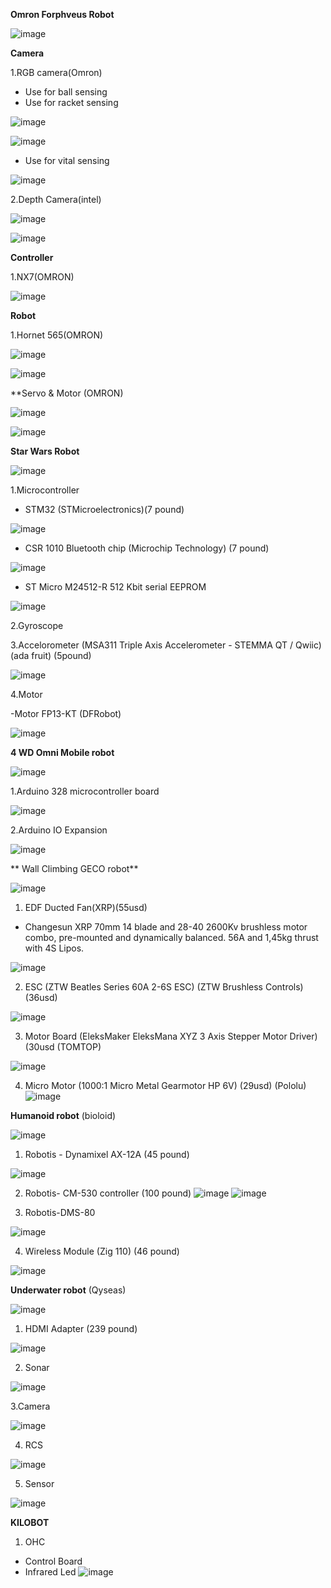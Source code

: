 **Omron Forphveus Robot**

![image](https://user-images.githubusercontent.com/80021420/163452819-9021160d-5fa3-4858-8a96-fbd0b867d08c.png)

**Camera**

1.RGB camera(Omron)
- Use for ball sensing 
- Use for racket sensing

![image](https://user-images.githubusercontent.com/80021420/163453271-07738ed6-2bc0-4ead-9577-c2dedc886e52.png)

![image](https://user-images.githubusercontent.com/80021420/163453317-604b8de5-3733-4386-a2e4-4ca4d46662c6.png)

- Use for vital sensing

![image](https://user-images.githubusercontent.com/80021420/163453659-3596728e-b06e-44d8-bc1d-7422188cdb83.png)

2.Depth Camera(intel)

![image](https://user-images.githubusercontent.com/80021420/163454007-04867303-43a6-4cf1-9b2b-acfe63b538d3.png)

![image](https://user-images.githubusercontent.com/80021420/163454200-aab97f1c-f3c6-4d58-9e43-35a7b6f0f407.png)

**Controller**

1.NX7(OMRON)

![image](https://user-images.githubusercontent.com/80021420/163454493-f0bcc1bd-1158-4709-bba1-d3921a0204d2.png)

**Robot**

1.Hornet 565(OMRON)

![image](https://user-images.githubusercontent.com/80021420/163454929-5c323517-60f1-4535-8b41-df8f575d6068.png)

![image](https://user-images.githubusercontent.com/80021420/163454971-378f369e-9b9e-4506-9e4d-498a383cbca0.png)

**Servo & Motor (OMRON)

![image](https://user-images.githubusercontent.com/80021420/163455147-eae39bed-df09-4865-975a-494be777fd35.png)

![image](https://user-images.githubusercontent.com/80021420/163455299-39b93ef3-8375-407b-af5e-1550ddb83d0b.png)


**Star Wars Robot**

![image](https://user-images.githubusercontent.com/80021420/163456286-a34e158b-f584-48a0-ab58-749023adff11.png)

1.Microcontroller

- STM32 (STMicroelectronics)(7 pound)

![image](https://user-images.githubusercontent.com/80021420/163456444-429b6c12-e821-467b-a9a5-75a8c864403e.png)

- CSR 1010 Bluetooth chip (Microchip Technology) (7 pound)

![image](https://user-images.githubusercontent.com/80021420/163457214-de3351ad-3537-4275-8d56-0e0b1223c4c1.png)

- ST Micro M24512-R 512 Kbit serial EEPROM

![image](https://user-images.githubusercontent.com/80021420/163457560-ff618f0b-8e3c-4817-aa06-7403c05f7630.png)

2.Gyroscope

3.Accelorometer (MSA311 Triple Axis Accelerometer - STEMMA QT / Qwiic) (ada fruit) (5pound)

![image](https://user-images.githubusercontent.com/80021420/163458402-eecfc775-cfea-4c82-bdbe-39403f70ad4c.png)

4.Motor

-Motor FP13-KT (DFRobot)

![image](https://user-images.githubusercontent.com/80021420/163458569-e56f761b-e521-433e-89cd-204dfd46d121.png)

**4 WD Omni Mobile robot**

![image](https://user-images.githubusercontent.com/80021420/163458859-bc29e741-be8a-4e33-9823-9bb2d8e54109.png)

1.Arduino 328 microcontroller board

![image](https://user-images.githubusercontent.com/80021420/163458896-b45c986a-50af-4447-a7e3-981493c4c0a3.png)

2.Arduino IO Expansion

![image](https://user-images.githubusercontent.com/80021420/163458943-d0cc5a6c-3665-4d46-acde-c8fbbdacc1c0.png)

** Wall Climbing GECO robot**

![image](https://user-images.githubusercontent.com/80021420/163459094-c09831e0-7d35-4c6f-a449-1c2d68cc7309.png)

1. EDF Ducted Fan(XRP)(55usd)

- Changesun XRP 70mm 14 blade and 28-40 2600Kv  brushless motor combo, pre-mounted and dynamically balanced. 56A and 1,45kg thrust with 4S Lipos.

![image](https://user-images.githubusercontent.com/80021420/163459207-ff0b90fa-dfaf-4b67-bc3a-66aba0ef3e1f.png)

2. ESC (ZTW Beatles Series 60A 2-6S ESC) (ZTW Brushless Controls) (36usd)

![image](https://user-images.githubusercontent.com/80021420/163459385-9d118b91-3a7f-4018-8a25-f5c667cf1994.png)

3. Motor Board (EleksMaker EleksMana XYZ 3 Axis Stepper Motor Driver) (30usd (TOMTOP)

![image](https://user-images.githubusercontent.com/80021420/163459651-65cb82dc-eb5c-4ff9-994a-070d253b8e55.png)

4. Micro Motor (1000:1 Micro Metal Gearmotor HP 6V) (29usd) (Pololu)
![image](https://user-images.githubusercontent.com/80021420/163459842-f5b01f19-5110-41c5-95df-2a4e31b2e8ea.png)

**Humanoid robot** (bioloid)

![image](https://user-images.githubusercontent.com/80021420/163460118-adeb91d1-17f0-4265-8a09-0a9fbe3a8b5a.png)

1. Robotis - Dynamixel AX-12A (45 pound)

![image](https://user-images.githubusercontent.com/80021420/163460354-bf18a3fa-8086-4484-9641-a156698d00ad.png)

2. Robotis- CM-530 controller (100 pound)
![image](https://user-images.githubusercontent.com/80021420/163460473-9c4f2d96-9422-48cc-bcea-2cf90d3e0d61.png)
![image](https://user-images.githubusercontent.com/80021420/163460516-504524b0-3b5b-4d4f-bcc1-d6478a83fc60.png)

3. Robotis-DMS-80

![image](https://user-images.githubusercontent.com/80021420/163460797-b280444b-6911-458b-9f18-b2cd5cf1349e.png)

4. Wireless Module (Zig 110) (46 pound)

![image](https://user-images.githubusercontent.com/80021420/163461106-41713016-c32a-42b9-a6f1-78d30193377b.png)

**Underwater robot** (Qyseas)

![image](https://user-images.githubusercontent.com/80021420/163461336-e37efc76-6178-431d-8329-6f58a4e9ee3e.png)

1. HDMI Adapter (239 pound)

![image](https://user-images.githubusercontent.com/80021420/163461511-710bd3ca-b85e-48b3-8200-18e7615b6d5a.png)

2. Sonar

![image](https://user-images.githubusercontent.com/80021420/163461602-e1850e4d-b7a3-41c8-ac59-e889daa72c58.png)

3.Camera

![image](https://user-images.githubusercontent.com/80021420/163461645-554331d8-1197-437b-967d-87be526637eb.png)

4. RCS

![image](https://user-images.githubusercontent.com/80021420/163461714-9a3c61df-0833-4ede-8c46-01a00f5e6990.png)

5. Sensor 

![image](https://user-images.githubusercontent.com/80021420/163461787-ff02caf2-c64d-447b-86a5-8c54b52df9da.png)

**KILOBOT**

1. OHC
- Control Board
- Infrared Led
![image](https://user-images.githubusercontent.com/80021420/163462533-43bade9a-d6a9-4899-a724-9d3d11ad3a54.png)
